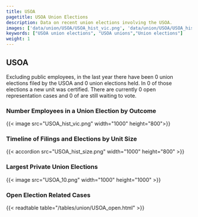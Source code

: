 ```yaml
---
title: USOA
pagetitle: USOA Union Elections
description: Data on recent union elections involving the USOA.
images: ['data/union/USOA/USOA_hist_vic.png', 'data/union/USOA/USOA_hist_size.png', 'data/union/USOA/USOA_10.png']
keywords: ["USOA union elections", "USOA unions","Union elections"]
weight: 1
---
```

##  USOA

Excluding public employees, in the last year there have been 0 union elections filed by the USOA and 0 union elections held. In 0 of those elections a new unit was certified. There are currently 0 open representation cases and 0 of are still waiting to vote.

### Number Employees in a Union Election by Outcome
{{< image src="USOA_hist_vic.png" width="1000" height="800">}}

### Timeline of Filings and Elections by Unit Size
{{< accordion src="USOA_hist_size.png" width="1000" height="800" >}}

### Largest Private Union Elections
{{< image src="USOA_10.png" width="1000" height="1000"  >}}

### Open Election Related Cases
{{< readtable table="/tables/union/USOA_open.html" >}}


